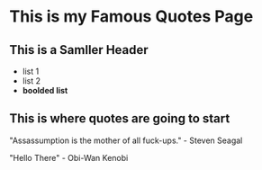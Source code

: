 # This is my Famous Quotes Page

## This is a Samller Header

* list 1
* list 2
* **boolded list**

## This is where quotes are going to start

"Assassumption is the mother of all fuck-ups." - Steven Seagal

"Hello There" - Obi-Wan Kenobi